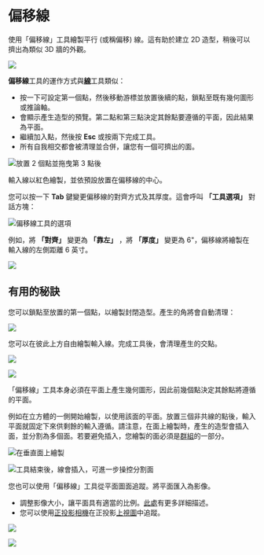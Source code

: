 # 偏移線

使用「偏移線」工具繪製平行 (或稱偏移) 線。這有助於建立 2D 造型，稍後可以擠出為類似 3D 牆的外觀。

![](<../.gitbook/assets/image (3).png>)

**偏移線**工具的運作方式與[**線**](https://windows.help.formit.autodesk.com/v/traditional-chinese/tool-library/line-tool)工具類似：

* 按一下可設定第一個點，然後移動游標並放置後續的點，鎖點至既有幾何圖形或推論軸。&#x20;
* 會顯示產生造型的預覽。第二點和第三點決定其餘點要遵循的平面，因此結果為平面。
* 繼續加入點，然後按 **Esc** 或按兩下完成工具。
* 所有自我相交都會被清理並合併，讓您有一個可擠出的面。

![放置 2 個點並拖曳第 3 點後](../.gitbook/assets/walls1.png)

輸入線以紅色繪製，並依預設放置在偏移線的中心。

您可以按一下 **Tab** 鍵變更偏移線的對齊方式及其厚度。這會呼叫 **「工具選項」** 對話方塊：

![偏移線工具的選項](../.gitbook/assets/walls2.png)

例如，將 **「對齊」** 變更為 **「靠左」** ，將 **「厚度」** 變更為 6"，偏移線將繪製在輸入線的左側距離 6 英寸。

![](../.gitbook/assets/walls3.png)

## 有用的秘訣

您可以鎖點至放置的第一個點，以繪製封閉造型。產生的角將會自動清理：

![](../.gitbook/assets/walls4.png)

您可以在彼此上方自由繪製輸入線。完成工具後，會清理產生的交點。

![](../.gitbook/assets/walls5.png)

![](../.gitbook/assets/walls6.png)

「偏移線」工具本身必須在平面上產生幾何圖形，因此前幾個點決定其餘點將遵循的平面。

例如在立方體的一側開始繪製，以使用該面的平面。放置三個非共線的點後，輸入平面就固定下來供剩餘的輸入遵循。請注意，在面上繪製時，產生的造型會插入面，並分割為多個面。若要避免插入，您繪製的面必須是[群組](https://windows.help.formit.autodesk.com/v/traditional-chinese/tool-library/groups)的一部分。

![在垂直面上繪製](../.gitbook/assets/walls7.png)

![工具結束後，線會插入，可進一步操控分割面](../.gitbook/assets/walls8.png)

您也可以使用「偏移線」工具從平面圖面追蹤。將平面匯入為影像。

* 調整影像大小，讓平面具有適當的比例。[此處](https://windows.help.formit.autodesk.com/building-the-farnsworth-house/work-with-images-and-the-ground-plane)有更多詳細描述。&#x20;
* 您可以使用[正投影相機](orthographic-camera.md)在正投影[上視圖](orthographic-views.md)中追蹤。

![](../.gitbook/assets/walls9.png)

![](../.gitbook/assets/walls10.png)
